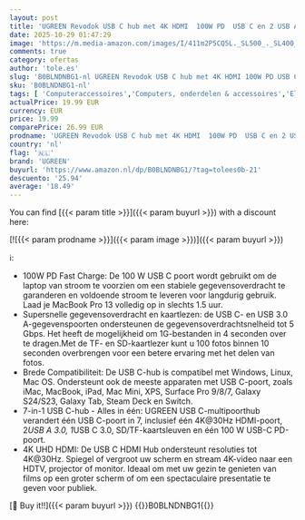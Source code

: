 ```yaml
---
layout: post
title: 'UGREEN Revodok USB C hub met 4K HDMI  100W PD  USB C en 2 USB A 3.0 gegevens poorten  SD/MicroSD  Multiadapter voor iPhone 15/15Pro  MacBook Pro/Air  iPad Pro/Air  Surface  Galaxy  Steam Deck enz.'
date: 2025-10-29 01:47:29
image: 'https://m.media-amazon.com/images/I/411m2P5CQ5L._SL500_._SL400_.jpg'
comments: true
category: ofertas
author: 'tole.es'
slug: 'B0BLNDNBG1-nl UGREEN Revodok USB C hub met 4K HDMI 100W PD USB C en 2...'
sku: 'B0BLNDNBG1-nl'
tags: [ 'Computeraccessoires','Computers, onderdelen & accessoires','Elektronica','USB-hubs','ugreen','🇳🇱', ]
actualPrice: 19.99 EUR
currency: EUR
price: 19.99
comparePrice: 26.99 EUR
prodname: 'UGREEN Revodok USB C hub met 4K HDMI  100W PD  USB C en 2 USB A 3.0 gegevens poorten  SD/MicroSD  Multiadapter voor iPhone 15/15Pro  MacBook Pro/Air  iPad Pro/Air  Surface  Galaxy  Steam Deck enz.'
country: 'nl'
flag: '🇳🇱'
brand: 'UGREEN'
buyurl: 'https://www.amazon.nl/dp/B0BLNDNBG1/?tag=tolees0b-21'
descuento: '25.94'
average: '18.49'
---
```


You can find [{{< param title >}}]({{< param buyurl >}}) with a discount here:

[![{{< param prodname >}}]({{< param image >}})]({{< param buyurl >}})

ℹ️:

- 100W PD Fast Charge: De 100 W USB C poort wordt gebruikt om de laptop van stroom te voorzien om een stabiele gegevensoverdracht te garanderen en voldoende stroom te leveren voor langdurig gebruik. Laad je MacBook Pro 13 volledig op in slechts 1.5 uur.
- Supersnelle gegevensoverdracht en kaartlezen: de USB C- en USB 3.0 A-gegevenspoorten ondersteunen de gegevensoverdrachtsnelheid tot 5 Gbps. Het heeft de mogelijkheid om 1G-bestanden in 4 seconden over te dragen.Met de TF- en SD-kaartlezer kunt u 100 fotos binnen 10 seconden overbrengen voor een betere ervaring met het delen van fotos.
- Brede Compatibiliteit: De USB C-hub is compatibel met Windows, Linux, Mac OS. Ondersteunt ook de meeste apparaten met USB C-poort, zoals iMac, MacBook, iPad, Mac Mini, XPS, Surface Pro 9/8/7, Galaxy S24/S23, Galaxy Tab, Steam Deck en Switch.
- 7-in-1 USB C-hub - Alles in één: UGREEN USB C-multipoorthub verandert één USB C-poort in 7, inclusief één 4K@30Hz HDMI-poort, 2*USB A 3.0, 1*USB C 3.0, SD/TF-kaartsleuven en één 100 W USB-C PD-poort.
- 4K UHD HDMI: De USB C HDMI Hub ondersteunt resoluties tot 4K@30Hz. Spiegel of vergroot uw scherm en stream 4K-video naar een HDTV, projector of monitor. Ideaal om met uw gezin te genieten van films op een groter scherm of om een ​​spectaculaire presentatie te geven voor publiek.

[🛒 Buy it!!]({{< param buyurl >}})
{{<world>}}B0BLNDNBG1{{</world>}}
